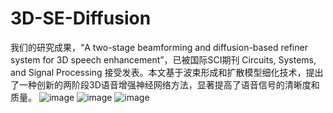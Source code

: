 # 3D-SE-Diffusion
我们的研究成果，“A two-stage beamforming and diffusion-based refiner system for 3D speech enhancement”，已被国际SCI期刊 Circuits, Systems, and Signal Processing 接受发表。本文基于波束形成和扩散模型细化技术，提出了一种创新的两阶段3D语音增强神经网络方法，显著提高了语音信号的清晰度和质量。
![image](https://github.com/flchenwhu/3D-SE-Diffusion/assets/37844249/e2c5592a-b257-42c8-8c7e-9755b04c7b01)
![image](https://github.com/flchenwhu/3D-SE-Diffusion/assets/37844249/c51ea339-9543-49f0-9699-0e33c00d159b)
![image](https://github.com/flchenwhu/3D-SE-Diffusion/assets/37844249/632b63a9-ed25-4049-86b5-70ef0d58f578)
